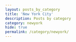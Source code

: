 ```yaml
---
layout: posts_by_category
title: 'New York City'
description: Posts by category
category: newyork
hide: true
permalink: /category/newyork/
---
```

